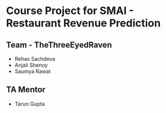 Course Project for SMAI - Restaurant Revenue Prediction 
=======================================================

Team - TheThreeEyedRaven
------------------------
* Rehas Sachdeva 
* Anjali Shenoy 
* Saumya Rawat 

TA Mentor
---------
* Tarun Gupta
